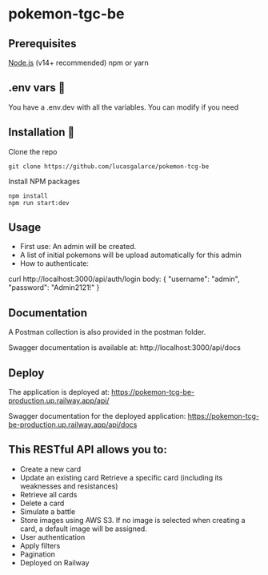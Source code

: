 # pokemon-tgc-be

## Prerequisites

[Node.js](https://nodejs.org/es/) (v14+ recommended)
npm or yarn

## .env vars 🔧

You have a .env.dev with all the variables. You can modify if you need

## Installation 🔧

Clone the repo

```
git clone https://github.com/lucasgalarce/pokemon-tcg-be
```

Install NPM packages

```
npm install
npm run start:dev
```

## Usage

- First use: An admin will be created.
- A list of initial pokemons will be upload automatically for this admin
- How to authenticate:

curl http://localhost:3000/api/auth/login
body:
{
"username": "admin",
"password": "Admin2121!"
}

## Documentation

A Postman collection is also provided in the postman folder.

Swagger documentation is available at: http://localhost:3000/api/docs

## Deploy

The application is deployed at: https://pokemon-tcg-be-production.up.railway.app/api/

Swagger documentation for the deployed application: https://pokemon-tcg-be-production.up.railway.app/api/docs

## This RESTful API allows you to:

- Create a new card
- Update an existing card
  Retrieve a specific card (including its weaknesses and resistances)
- Retrieve all cards
- Delete a card
- Simulate a battle
- Store images using AWS S3. If no image is selected when creating a card, a default image will be assigned.
- User authentication
- Apply filters
- Pagination
- Deployed on Railway
